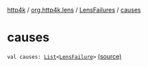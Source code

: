 [http4k](../../index.md) / [org.http4k.lens](../index.md) / [LensFailures](index.md) / [causes](./causes.md)

# causes

`val causes: `[`List`](https://kotlinlang.org/api/latest/jvm/stdlib/kotlin.collections/-list/index.html)`<`[`LensFailure`](../-lens-failure/index.md)`>` [(source)](https://github.com/http4k/http4k/blob/master/http4k-core/src/main/kotlin/org/http4k/lens/Validator.kt#L31)